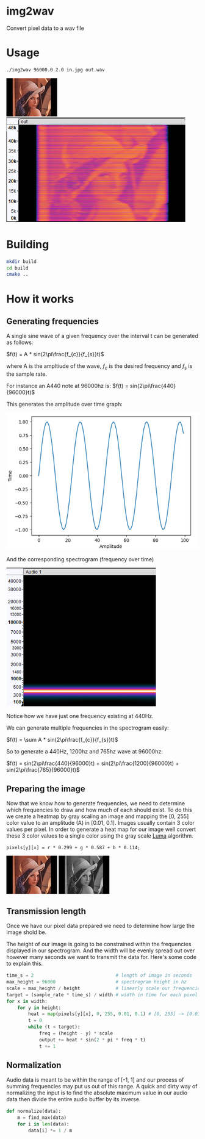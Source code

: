 # img2wav
Convert pixel data to a wav file

# Usage
```sh
./img2wav 96000.0 2.0 in.jpg out.wav
```
![lena](/images/lena.jpg "lena.jpg normal") ![lena_fft](/images/example.png "lena.jpg in a spectrogram")

# Building
```sh
mkdir build
cd build
cmake ..
```

# How it works
## Generating frequencies
A single sine wave of a given frequency over the interval t can be generated as follows:

$f(t) = A * sin(2\pi\frac{f_{c}}{f_{s}}t)$

where A is the ampltiude of the wave, $f_{c}$ is the desired frequency and $f_{s}$ is the sample rate.

For instance an A440 note at 96000hz is:
$f(t) = sin(2\pi\frac{440}{96000}t)$

This generates the amplitude over time graph:

![time_amp_graph](images/amp_time_graph.png)

And the corresponding spectrogram (frequency over time)

![time_freq_graph](images/freq_time_graph.png)

Notice how we have just one frequency existing at 440Hz.

We can generate multiple frequencies in the spectrogram easily:

$f(t) = \sum A * sin(2\pi\frac{f_{c}}{f_{s}}t)$

So to generate a 440Hz, 1200hz and 765hz wave at 96000hz:

$f(t) = sin(2\pi\frac{440}{96000}t) + sin(2\pi\frac{1200}{96000}t) + sin(2\pi\frac{765}{96000}t)$

## Preparing the image
Now that we know how to generate frequencies, we need to determine which frequencies to draw and how much of each should exist. To do this we create a heatmap by gray scaling an image and mapping the [0, 255] color value to an amplitude (A) in [0.01, 0.1].
Images usually contain 3 color values per pixel. In order to generate a heat map for our image well convert these 3 color values to a single color using the gray scale  [Luma](https://en.wikipedia.org/wiki/Luma_%28video%29#Rec._601_luma_versus_Rec._709_luma_coefficients) algorithm.
```
pixels[y][x] = r * 0.299 + g * 0.587 + b * 0.114;
```
![lena](images/lena.jpg) ![lena_gray](images/lena_gray.jpg)

## Transmission length
Once we have our pixel data prepared we need to determine how large the image shold be.

The height of our image is going to be constrained within the frequencies displayed in our spectrogram. And the width will be evenly spread out over however many seconds we want to transmit the data for. Here's some code to explain this.

```py
time_s = 2                              # length of image in seconds
max_height = 96000                      # spectrogram height in hz
scale = max_height / height             # linearly scale our frequencies
target = (sample_rate * time_s) / width # width in time for each pixel
for x in width:
    for y in height:
        heat = map(pixels[y][x], 0, 255, 0.01, 0.1) # [0, 255] -> [0.01, 0.1]
        t = 0
        while (t < target):
            freq = (height - y) * scale
            output += heat * sin(2 * pi * freq * t)
            t += 1
```

## Normalization
Audio data is meant to be within the range of [-1, 1] and our process of summing frequencies may put us out of this range. A quick and dirty way of normalizing the input is to find the absolute maximum value in our audio data then divide the entire audio buffer by its inverse.
```py
def normalize(data):
    m = find_max(data)
    for i in len(data):
        data[i] *= 1 / m
```
